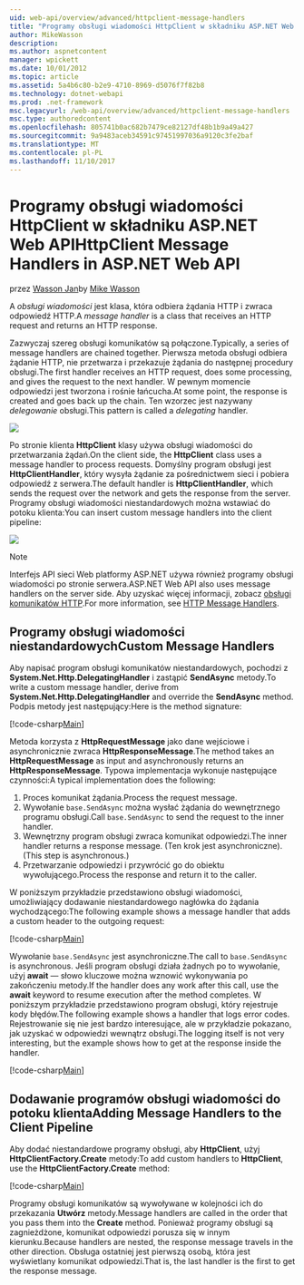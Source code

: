 ```yaml
---
uid: web-api/overview/advanced/httpclient-message-handlers
title: "Programy obsługi wiadomości HttpClient w składniku ASP.NET Web API | Dokumentacja firmy Microsoft"
author: MikeWasson
description: 
ms.author: aspnetcontent
manager: wpickett
ms.date: 10/01/2012
ms.topic: article
ms.assetid: 5a4b6c80-b2e9-4710-8969-d5076f7f82b8
ms.technology: dotnet-webapi
ms.prod: .net-framework
msc.legacyurl: /web-api/overview/advanced/httpclient-message-handlers
msc.type: authoredcontent
ms.openlocfilehash: 805741b0ac682b7479ce82127df48b1b9a49a427
ms.sourcegitcommit: 9a9483aceb34591c97451997036a9120c3fe2baf
ms.translationtype: MT
ms.contentlocale: pl-PL
ms.lasthandoff: 11/10/2017
---
```

<a name="httpclient-message-handlers-in-aspnet-web-api"></a><span data-ttu-id="5f001-102">Programy obsługi wiadomości HttpClient w składniku ASP.NET Web API</span><span class="sxs-lookup"><span data-stu-id="5f001-102">HttpClient Message Handlers in ASP.NET Web API</span></span>
====================
<span data-ttu-id="5f001-103">przez [Wasson Jan](https://github.com/MikeWasson)</span><span class="sxs-lookup"><span data-stu-id="5f001-103">by [Mike Wasson](https://github.com/MikeWasson)</span></span>

<span data-ttu-id="5f001-104">A *obsługi wiadomości* jest klasa, która odbiera żądania HTTP i zwraca odpowiedź HTTP.</span><span class="sxs-lookup"><span data-stu-id="5f001-104">A *message handler* is a class that receives an HTTP request and returns an HTTP response.</span></span>

<span data-ttu-id="5f001-105">Zazwyczaj szereg obsługi komunikatów są połączone.</span><span class="sxs-lookup"><span data-stu-id="5f001-105">Typically, a series of message handlers are chained together.</span></span> <span data-ttu-id="5f001-106">Pierwsza metoda obsługi odbiera żądanie HTTP, nie przetwarza i przekazuje żądania do następnej procedury obsługi.</span><span class="sxs-lookup"><span data-stu-id="5f001-106">The first handler receives an HTTP request, does some processing, and gives the request to the next handler.</span></span> <span data-ttu-id="5f001-107">W pewnym momencie odpowiedzi jest tworzona i rośnie łańcucha.</span><span class="sxs-lookup"><span data-stu-id="5f001-107">At some point, the response is created and goes back up the chain.</span></span> <span data-ttu-id="5f001-108">Ten wzorzec jest nazywany *delegowanie* obsługi.</span><span class="sxs-lookup"><span data-stu-id="5f001-108">This pattern is called a *delegating* handler.</span></span>

![](httpclient-message-handlers/_static/image1.png)

<span data-ttu-id="5f001-109">Po stronie klienta **HttpClient** klasy używa obsługi wiadomości do przetwarzania żądań.</span><span class="sxs-lookup"><span data-stu-id="5f001-109">On the client side, the **HttpClient** class uses a message handler to process requests.</span></span> <span data-ttu-id="5f001-110">Domyślny program obsługi jest **HttpClientHandler**, który wysyła żądanie za pośrednictwem sieci i pobiera odpowiedź z serwera.</span><span class="sxs-lookup"><span data-stu-id="5f001-110">The default handler is **HttpClientHandler**, which sends the request over the network and gets the response from the server.</span></span> <span data-ttu-id="5f001-111">Programy obsługi wiadomości niestandardowych można wstawiać do potoku klienta:</span><span class="sxs-lookup"><span data-stu-id="5f001-111">You can insert custom message handlers into the client pipeline:</span></span>

![](httpclient-message-handlers/_static/image2.png)

> [!NOTE]
> <span data-ttu-id="5f001-112">Interfejs API sieci Web platformy ASP.NET używa również programy obsługi wiadomości po stronie serwera.</span><span class="sxs-lookup"><span data-stu-id="5f001-112">ASP.NET Web API also uses message handlers on the server side.</span></span> <span data-ttu-id="5f001-113">Aby uzyskać więcej informacji, zobacz [obsługi komunikatów HTTP](http-message-handlers.md).</span><span class="sxs-lookup"><span data-stu-id="5f001-113">For more information, see [HTTP Message Handlers](http-message-handlers.md).</span></span>


## <a name="custom-message-handlers"></a><span data-ttu-id="5f001-114">Programy obsługi wiadomości niestandardowych</span><span class="sxs-lookup"><span data-stu-id="5f001-114">Custom Message Handlers</span></span>

<span data-ttu-id="5f001-115">Aby napisać program obsługi komunikatów niestandardowych, pochodzi z **System.Net.Http.DelegatingHandler** i zastąpić **SendAsync** metody.</span><span class="sxs-lookup"><span data-stu-id="5f001-115">To write a custom message handler, derive from **System.Net.Http.DelegatingHandler** and override the **SendAsync** method.</span></span> <span data-ttu-id="5f001-116">Podpis metody jest następujący:</span><span class="sxs-lookup"><span data-stu-id="5f001-116">Here is the method signature:</span></span>

[!code-csharp[Main](httpclient-message-handlers/samples/sample1.cs)]

<span data-ttu-id="5f001-117">Metoda korzysta z **HttpRequestMessage** jako dane wejściowe i asynchronicznie zwraca **HttpResponseMessage**.</span><span class="sxs-lookup"><span data-stu-id="5f001-117">The method takes an **HttpRequestMessage** as input and asynchronously returns an **HttpResponseMessage**.</span></span> <span data-ttu-id="5f001-118">Typowa implementacja wykonuje następujące czynności:</span><span class="sxs-lookup"><span data-stu-id="5f001-118">A typical implementation does the following:</span></span>

1. <span data-ttu-id="5f001-119">Proces komunikat żądania.</span><span class="sxs-lookup"><span data-stu-id="5f001-119">Process the request message.</span></span>
2. <span data-ttu-id="5f001-120">Wywołanie `base.SendAsync` można wysłać żądania do wewnętrznego programu obsługi.</span><span class="sxs-lookup"><span data-stu-id="5f001-120">Call `base.SendAsync` to send the request to the inner handler.</span></span>
3. <span data-ttu-id="5f001-121">Wewnętrzny program obsługi zwraca komunikat odpowiedzi.</span><span class="sxs-lookup"><span data-stu-id="5f001-121">The inner handler returns a response message.</span></span> <span data-ttu-id="5f001-122">(Ten krok jest asynchroniczne).</span><span class="sxs-lookup"><span data-stu-id="5f001-122">(This step is asynchronous.)</span></span>
4. <span data-ttu-id="5f001-123">Przetwarzanie odpowiedzi i przywrócić go do obiektu wywołującego.</span><span class="sxs-lookup"><span data-stu-id="5f001-123">Process the response and return it to the caller.</span></span>

<span data-ttu-id="5f001-124">W poniższym przykładzie przedstawiono obsługi wiadomości, umożliwiający dodawanie niestandardowego nagłówka do żądania wychodzącego:</span><span class="sxs-lookup"><span data-stu-id="5f001-124">The following example shows a message handler that adds a custom header to the outgoing request:</span></span>

[!code-csharp[Main](httpclient-message-handlers/samples/sample2.cs)]

<span data-ttu-id="5f001-125">Wywołanie `base.SendAsync` jest asynchroniczne.</span><span class="sxs-lookup"><span data-stu-id="5f001-125">The call to `base.SendAsync` is asynchronous.</span></span> <span data-ttu-id="5f001-126">Jeśli program obsługi działa żadnych po to wywołanie, użyj **await** — słowo kluczowe można wznowić wykonywania po zakończeniu metody.</span><span class="sxs-lookup"><span data-stu-id="5f001-126">If the handler does any work after this call, use the **await** keyword to resume execution after the method completes.</span></span> <span data-ttu-id="5f001-127">W poniższym przykładzie przedstawiono program obsługi, który rejestruje kody błędów.</span><span class="sxs-lookup"><span data-stu-id="5f001-127">The following example shows a handler that logs error codes.</span></span> <span data-ttu-id="5f001-128">Rejestrowanie się nie jest bardzo interesujące, ale w przykładzie pokazano, jak uzyskać w odpowiedzi wewnątrz obsługi.</span><span class="sxs-lookup"><span data-stu-id="5f001-128">The logging itself is not very interesting, but the example shows how to get at the response inside the handler.</span></span>

[!code-csharp[Main](httpclient-message-handlers/samples/sample3.cs?highlight=10,13)]

## <a name="adding-message-handlers-to-the-client-pipeline"></a><span data-ttu-id="5f001-129">Dodawanie programów obsługi wiadomości do potoku klienta</span><span class="sxs-lookup"><span data-stu-id="5f001-129">Adding Message Handlers to the Client Pipeline</span></span>

<span data-ttu-id="5f001-130">Aby dodać niestandardowe programy obsługi, aby **HttpClient**, użyj **HttpClientFactory.Create** metody:</span><span class="sxs-lookup"><span data-stu-id="5f001-130">To add custom handlers to **HttpClient**, use the **HttpClientFactory.Create** method:</span></span>

[!code-csharp[Main](httpclient-message-handlers/samples/sample4.cs)]

<span data-ttu-id="5f001-131">Programy obsługi komunikatów są wywoływane w kolejności ich do przekazania **Utwórz** metody.</span><span class="sxs-lookup"><span data-stu-id="5f001-131">Message handlers are called in the order that you pass them into the **Create** method.</span></span> <span data-ttu-id="5f001-132">Ponieważ programy obsługi są zagnieżdżone, komunikat odpowiedzi porusza się w innym kierunku.</span><span class="sxs-lookup"><span data-stu-id="5f001-132">Because handlers are nested, the response message travels in the other direction.</span></span> <span data-ttu-id="5f001-133">Obsługa ostatniej jest pierwszą osobą, która jest wyświetlany komunikat odpowiedzi.</span><span class="sxs-lookup"><span data-stu-id="5f001-133">That is, the last handler is the first to get the response message.</span></span>
